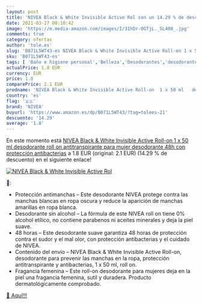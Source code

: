 ```yaml
---
layout: post
title: 'NIVEA Black & White Invisible Active Rol con un 14.29 % de descuento'
date: 2021-03-27 00:10:42
image: 'https://m.media-amazon.com/images/I/31hDr-OGTjL._SL400_.jpg'
comments: true
category: ofertas
author: 'tole.es'
slug: 'B071L5WT43-es NIVEA Black & White Invisible Active Roll-on 1 x 50 ml...'
sku: 'B071L5WT43-es'
tags: [ 'Baño e higiene personal','Belleza','Desodorantes','desodorante','nivea', ]
actualPrice: 1.8 EUR
currency: EUR
price: 1.8
comparePrice: 2.1 EUR
prodname: 'NIVEA Black & White Invisible Active Roll-on  1 x 50 ml   desodorante roll on antitranspirante para mujer  desodorante 48h con protección antibacterias'
country: 'es'
flag: '🇪🇸'
brand: 'NIVEA'
buyurl: 'https://www.amazon.es/dp/B071L5WT43/?tag=tolees-21'
descuento: '14.29'
average: '1.8'
---
```


En este momento está [NIVEA Black & White Invisible Active Roll-on  1 x 50 ml   desodorante roll on antitranspirante para mujer  desodorante 48h con protección antibacterias](https://www.amazon.es/dp/B071L5WT43/?tag=tolees-21) a 1.8 EUR (original: 2.1 EUR) (14.29 %  de descuento) en el siguiente enlace!

[![NIVEA Black & White Invisible Active Rol](https://m.media-amazon.com/images/I/31hDr-OGTjL._SL400_.jpg)](https://www.amazon.es/dp/B071L5WT43/?tag=tolees-21)

🔎:

- Protección antimanchas – Este desodorante NIVEA protege contra las manchas blancas en ropa oscura y reduce la aparición de manchas amarillas en ropa blanca.
- Desodorante sin alcohol – La fórmula de este NIVEA roll on tiene 0% alcohol etílico, no contiene parabenos ni aceites minerales y deja la piel suave.
- 48 horas – Este desodorante suave garantiza 48 horas de protección contra el sudor y el mal olor, con protección antibacterias y el cuidado de NIVEA.
- Contenido del envío – NIVEA Black & White Invisible Active Roll-on, desodorante para prevenir las manchas en la ropa, protección antitranspirante y antibacterias, 1 x 50 ml, roll on.
- Fragancia femenina – Este roll-on desodorante para mujeres deja en la piel una fragancia femenina, sutil y duradera. Producto dermatológicamente comprobado.

[🛒 Aquí!!!](https://www.amazon.es/dp/B071L5WT43/?tag=tolees-21)
